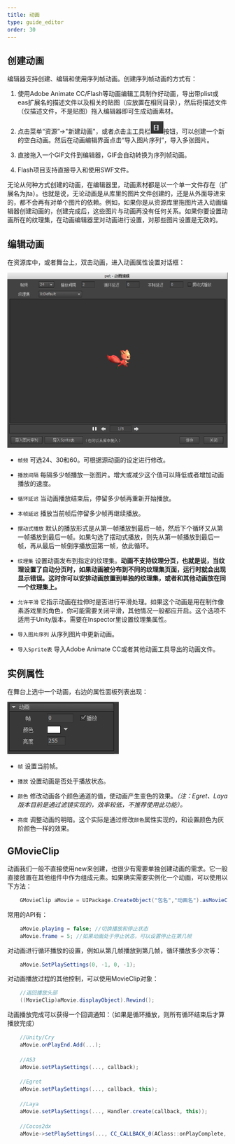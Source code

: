 ```yaml
---
title: 动画
type: guide_editor
order: 30
---
```


## 创建动画

编辑器支持创建、编辑和使用序列帧动画。创建序列帧动画的方式有：

1. 使用Adobe Animate CC/Flash等动画编辑工具制作好动画，导出带plist或eas扩展名的描述文件以及相关的贴图（应放置在相同目录），然后将描述文件（仅描述文件，不是贴图）拖入编辑器即可生成动画素材。

2. 点击菜单“资源”->"新建动画"，或者点击主工具栏![](../../images/20170728151207.png)按钮，可以创建一个新的空白动画。然后在动画编辑界面点击“导入图片序列”，导入多张图片。

3. 直接拖入一个GIF文件到编辑器，GIF会自动转换为序列帧动画。

4. Flash项目支持直接导入和使用SWF文件。

无论从何种方式创建的动画，在编辑器里，动画素材都是以一个单一文件存在（扩展名为jta）。也就是说，无论动画是从库里的图片文件创建的，还是从外面导进来的，都不会再有对单个图片的依赖。例如，如果你是从资源库里拖图片进入动画编辑器创建动画的，创建完成后，这些图片与动画再没有任何关系。如果你要设置动画所在的纹理集，在动画编辑器里对动画进行设置，对那些图片设置是无效的。

## 编辑动画

在资源库中，或者舞台上，双击动画，进入动画属性设置对话框：

![](../../images/20170728151408.png)

- `帧频` 可选24、30和60。可根据源动画的设定进行修改。

- `播放间隔` 每隔多少帧播放一张图片。增大或减少这个值可以降低或者增加动画播放的速度。

- `循环延迟` 当动画播放结束后，停留多少帧再重新开始播放。

- `本帧延迟` 播放当前帧后停留多少帧再继续播放。

- `摆动式播放` 默认的播放形式是从第一帧播放到最后一帧，然后下个循环又从第一帧播放到最后一帧。如果勾选了摆动式播放，则先从第一帧播放到最后一帧，再从最后一帧倒序播放回第一帧，依此循环。
 
- `纹理集` 设置动画发布到指定的纹理集。**动画不支持纹理分页，也就是说，当纹理设置了自动分页时，如果动画被分布到不同的纹理集页面，运行时就会出现显示错误。这时你可以安排动画放置到单独的纹理集，或者和其他动画放在同一个纹理集上。**

- `允许平滑` 它指示动画在拉伸时是否进行平滑处理。如果这个动画是用在制作像素游戏里的角色，你可能需要关闭平滑，其他情况一般都应开启。这个选项不适用于Unity版本，需要在Inspector里设置纹理集属性。

- `导入图片序列` 从序列图片中更新动画。

- `导入Sprite表` 导入Adobe Animate CC或者其他动画工具导出的动画文件。

## 实例属性

在舞台上选中一个动画，右边的属性面板列表出现：

![](../../images/20170728155510.png)

- `帧` 设置当前帧。

- `播放` 设置动画是否处于播放状态。

- `颜色` 修改动画各个颜色通道的值，使动画产生变色的效果。*（注：Egret、Laya版本目前是通过滤镜实现的，效率较低，不推荐使用此功能）。*

- `亮度` 调整动画的明暗。这个实际是通过修改`颜色`属性实现的，和设置颜色为灰阶颜色一样的效果。

## GMovieClip

动画我们一般不直接使用new来创建，也很少有需要单独创建动画的需求。它一般直接放置在其他组件中作为组成元素。如果确实需要实例化一个动画，可以使用以下方法：

```csharp
    GMovieClip aMovie = UIPackage.CreateObject("包名","动画名").asMovieClip;
```

常用的API有：

```csharp
    aMovie.playing = false; //切换播放和停止状态
    aMovie.frame = 5; //如果动画处于停止状态，可以设置停止在第几帧
```

对动画进行循环播放的设置，例如从第几帧播放到第几帧，循环播放多少次等：

```csharp
    aMovie.SetPlaySettings(0, -1, 0, -1); 
```

对动画播放过程的其他控制，可以使用MovieClip对象：

```csharp
    //返回播放头部
    ((MovieClip)aMovie.displayObject).Rewind();
```

动画播放完成可以获得一个回调通知：（如果是循环播放，则所有循环结束后才算播放完成）

```csharp
    //Unity/Cry
    aMovie.onPlayEnd.Add(...);

    //AS3
    aMovie.setPlaySettings(..., callback);

    //Egret
    aMovie.setPlaySettings(..., callback, this);

    //Laya
    aMovie.setPlaySettings(..., Handler.create(callback, this));

    //Cocos2dx
    aMovie->setPlaySettings(..., CC_CALLBACK_0(AClass::onPlayComplete, this));
```
